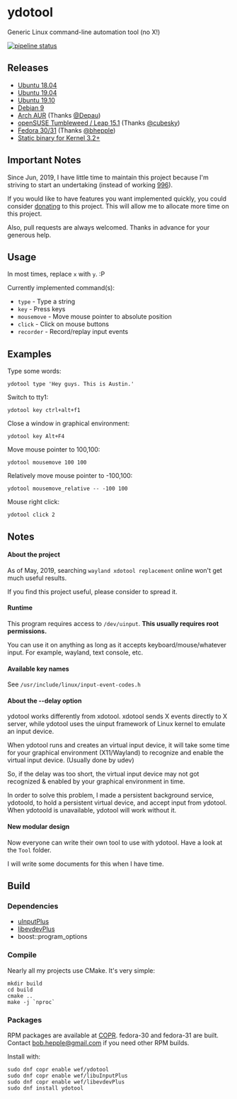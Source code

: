 # ydotool
Generic Linux command-line automation tool (no X!)

[![pipeline status](https://gitlab.com/ReimuNotMoe/ydotool/badges/master/pipeline.svg)](https://gitlab.com/ReimuNotMoe/ydotool/pipelines)

## Releases
- [Ubuntu 18.04](https://gitlab.com/ReimuNotMoe/ydotool/-/jobs/artifacts/master/browse/build?job=package:ubuntu:18.04)
- [Ubuntu 19.04](https://gitlab.com/ReimuNotMoe/ydotool/-/jobs/artifacts/master/browse/build?job=package:ubuntu:19.04)
- [Ubuntu 19.10](https://gitlab.com/ReimuNotMoe/ydotool/-/jobs/artifacts/master/browse/build?job=package:ubuntu:19.10)
- [Debian 9](https://gitlab.com/ReimuNotMoe/ydotool/-/jobs/artifacts/master/browse/build?job=package:debian:9)
- [Arch AUR](https://aur.archlinux.org/packages/ydotool-git/) (Thanks [@Depau](https://github.com/Depau))
- [openSUSE Tumbleweed / Leap 15.1](https://software.opensuse.org/package/ydotool) (Thanks [@cubesky](https://github.com/cubesky))
- [Fedora 30/31](https://copr.fedorainfracloud.org/coprs/wef/ydotool/) (Thanks [@bhepple](https://github.com/bhepple))
- [Static binary for Kernel 3.2+](https://gitlab.com/ReimuNotMoe/ydotool/-/jobs/artifacts/master/browse/build?job=package:static)

## Important Notes
Since Jun, 2019, I have little time to maintain this project because I'm striving to start an undertaking (instead of working [996](https://en.wikipedia.org/wiki/996_working_hour_system)). 

If you would like to have features you want implemented quickly, you could consider [donating](https://www.patreon.com/classicoldsong) to this project. This will allow me to allocate more time on this project.

Also, pull requests are always welcomed. Thanks in advance for your generous help.

## Usage
In most times, replace `x` with `y`. :P

Currently implemented command(s):
- `type` - Type a string
- `key` - Press keys
- `mousemove` - Move mouse pointer to absolute position
- `click` - Click on mouse buttons
- `recorder` - Record/replay input events


## Examples
Type some words:

    ydotool type 'Hey guys. This is Austin.'

Switch to tty1:

    ydotool key ctrl+alt+f1

Close a window in graphical environment:

    ydotool key Alt+F4

Move mouse pointer to 100,100:

    ydotool mousemove 100 100

Relatively move mouse pointer to -100,100:

    ydotool mousemove_relative -- -100 100

Mouse right click:

    ydotool click 2
    

## Notes
#### About the project
As of May, 2019, searching `wayland xdotool replacement` online won't get much useful results.

If you find this project useful, please consider to spread it.

#### Runtime
This program requires access to `/dev/uinput`. **This usually requires root permissions.**

You can use it on anything as long as it accepts keyboard/mouse/whatever input. For example, wayland, text console, etc.

#### Available key names
See `/usr/include/linux/input-event-codes.h`

#### About the --delay option
ydotool works differently from xdotool. xdotool sends X events directly to X server, while ydotool uses the uinput framework of Linux kernel to emulate an input device.

When ydotool runs and creates an virtual input device, it will take some time for your graphical environment (X11/Wayland) to recognize and enable the virtual input device. (Usually done by udev)

So, if the delay was too short, the virtual input device may not got recognized & enabled by your graphical environment in time.

In order to solve this problem, I made a persistent background service, ydotoold, to hold a persistent virtual device, and accept input from ydotool. When ydotoold is unavailable, ydotool will work without it.

#### New modular design
Now everyone can write their own tool to use with ydotool. Have a look at the `Tool` folder.

I will write some documents for this when I have time.

## Build
### Dependencies
- [uInputPlus](https://github.com/YukiWorkshop/libuInputPlus)
- [libevdevPlus](https://github.com/YukiWorkshop/libevdevPlus)
- boost::program_options

### Compile
Nearly all my projects use CMake. It's very simple:

    mkdir build
    cd build
    cmake ..
    make -j `nproc`

### Packages
RPM packages are available at [COPR](https://copr.fedorainfracloud.org/coprs/wef/ydotool/). fedora-30 and fedora-31 are built. Contact bob.hepple@gmail.com if you need other RPM builds.

Install with:

    sudo dnf copr enable wef/ydotool 
    sudo dnf copr enable wef/libuInputPlus
    sudo dnf copr enable wef/libevdevPlus
    sudo dnf install ydotool
